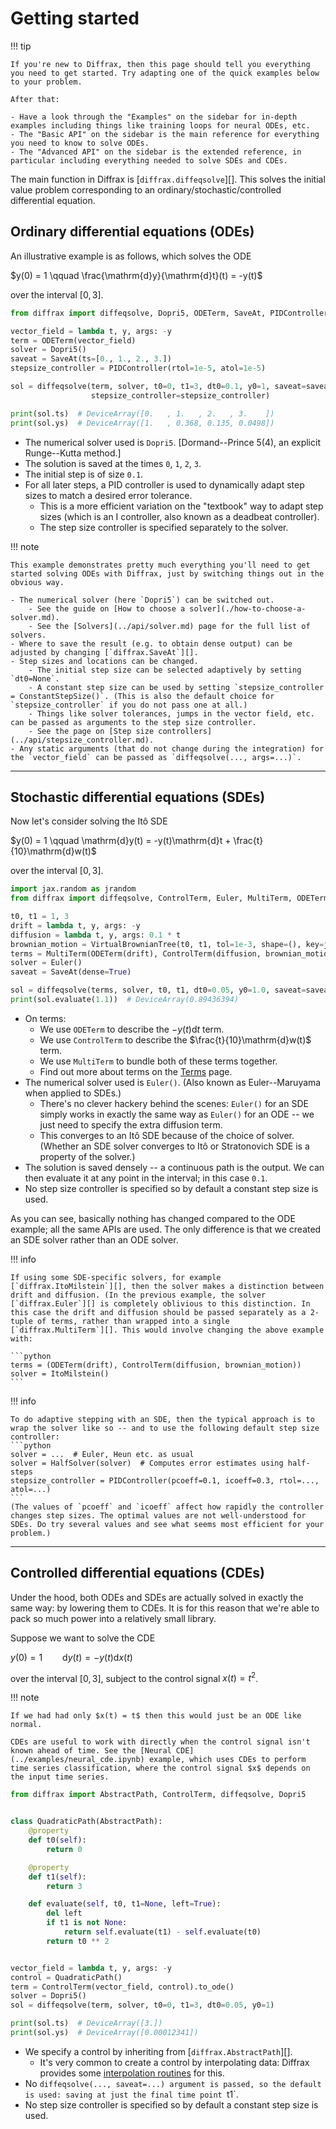 # Getting started

!!! tip

    If you're new to Diffrax, then this page should tell you everything you need to get started. Try adapting one of the quick examples below to your problem.

    After that:

    - Have a look through the "Examples" on the sidebar for in-depth examples including things like training loops for neural ODEs, etc.
    - The "Basic API" on the sidebar is the main reference for everything you need to know to solve ODEs.
    - The "Advanced API" on the sidebar is the extended reference, in particular including everything needed to solve SDEs and CDEs.

The main function in Diffrax is [`diffrax.diffeqsolve`][]. This solves the initial value problem corresponding to an ordinary/stochastic/controlled differential equation.

## Ordinary differential equations (ODEs)

An illustrative example is as follows, which solves the ODE

$y(0) = 1 \qquad \frac{\mathrm{d}y}{\mathrm{d}t}(t) = -y(t)$

over the interval $[0, 3]$.

```python
from diffrax import diffeqsolve, Dopri5, ODETerm, SaveAt, PIDController

vector_field = lambda t, y, args: -y
term = ODETerm(vector_field)
solver = Dopri5()
saveat = SaveAt(ts=[0., 1., 2., 3.])
stepsize_controller = PIDController(rtol=1e-5, atol=1e-5)

sol = diffeqsolve(term, solver, t0=0, t1=3, dt0=0.1, y0=1, saveat=saveat,
                  stepsize_controller=stepsize_controller)

print(sol.ts)  # DeviceArray([0.   , 1.   , 2.   , 3.    ])
print(sol.ys)  # DeviceArray([1.   , 0.368, 0.135, 0.0498])
```

- The numerical solver used is `Dopri5`. [Dormand--Prince 5(4), an explicit Runge--Kutta method.]
- The solution is saved at the times `0`, `1`, `2`, `3`.
- The initial step is of size `0.1`.
- For all later steps, a PID controller is used to dynamically adapt step sizes to match a desired error tolerance.
    - This is a more efficient variation on the "textbook" way to adapt step sizes (which is an I controller, also known as a deadbeat controller).
    - The step size controller is specified separately to the solver.

!!! note

    This example demonstrates pretty much everything you'll need to get started solving ODEs with Diffrax, just by switching things out in the obvious way.

    - The numerical solver (here `Dopri5`) can be switched out.
        - See the guide on [How to choose a solver](./how-to-choose-a-solver.md).
        - See the [Solvers](../api/solver.md) page for the full list of solvers.
    - Where to save the result (e.g. to obtain dense output) can be adjusted by changing [`diffrax.SaveAt`][].
    - Step sizes and locations can be changed.
        - The initial step size can be selected adaptively by setting `dt0=None`.
        - A constant step size can be used by setting `stepsize_controller = ConstantStepSize()`. (This is also the default choice for `stepsize_controller` if you do not pass one at all.)
        - Things like solver tolerances, jumps in the vector field, etc. can be passed as arguments to the step size controller.
        - See the page on [Step size controllers](../api/stepsize_controller.md).
    - Any static arguments (that do not change during the integration) for the `vector_field` can be passed as `diffeqsolve(..., args=...)`.

---

## Stochastic differential equations (SDEs)

Now let's consider solving the Itô SDE

$y(0) = 1 \qquad \mathrm{d}y(t) = -y(t)\mathrm{d}t + \frac{t}{10}\mathrm{d}w(t)$

over the interval $[0, 3]$.

```python
import jax.random as jrandom
from diffrax import diffeqsolve, ControlTerm, Euler, MultiTerm, ODETerm, SaveAt, VirtualBrownianTree

t0, t1 = 1, 3
drift = lambda t, y, args: -y
diffusion = lambda t, y, args: 0.1 * t
brownian_motion = VirtualBrownianTree(t0, t1, tol=1e-3, shape=(), key=jrandom.PRNGKey(0))
terms = MultiTerm(ODETerm(drift), ControlTerm(diffusion, brownian_motion))
solver = Euler()
saveat = SaveAt(dense=True)

sol = diffeqsolve(terms, solver, t0, t1, dt0=0.05, y0=1.0, saveat=saveat)
print(sol.evaluate(1.1))  # DeviceArray(0.89436394)
```

- On terms:
    - We use `ODETerm` to describe the $-y(t)\mathrm{d}t$ term.
    - We use `ControlTerm` to describe the $\frac{t}{10}\mathrm{d}w(t)$ term.
    - We use `MultiTerm` to bundle both of these terms together.
    - Find out more about terms on the [Terms](../api/terms.md) page.
- The numerical solver used is `Euler()`. (Also known as Euler--Maruyama when applied to SDEs.)
    - There's no clever hackery behind the scenes: `Euler()` for an SDE simply works in exactly the same way as `Euler()` for an ODE -- we just need to specify the extra diffusion term.
    - This converges to an Itô SDE because of the choice of solver. (Whether an SDE solver converges to Itô or Stratonovich SDE is a property of the solver.)
- The solution is saved densely -- a continuous path is the output. We can then evaluate it at any point in the interval; in this case `0.1`.
- No step size controller is specified so by default a constant step size is used.

As you can see, basically nothing has changed compared to the ODE example; all the same APIs are used. The only difference is that we created an SDE solver rather than an ODE solver.


!!! info

    If using some SDE-specific solvers, for example [`diffrax.ItoMilstein`][], then the solver makes a distinction between drift and diffusion. (In the previous example, the solver [`diffrax.Euler`][] is completely oblivious to this distinction. In this case the drift and diffusion should be passed separately as a 2-tuple of terms, rather than wrapped into a single [`diffrax.MultiTerm`][]. This would involve changing the above example with:

    ```python
    terms = (ODETerm(drift), ControlTerm(diffusion, brownian_motion))
    solver = ItoMilstein()
    ```

!!! info

    To do adaptive stepping with an SDE, then the typical approach is to wrap the solver like so -- and to use the following default step size controller:
    ```python
    solver = ...  # Euler, Heun etc. as usual
    solver = HalfSolver(solver)  # Computes error estimates using half-steps
    stepsize_controller = PIDController(pcoeff=0.1, icoeff=0.3, rtol=..., atol=...)
    ```
    (The values of `pcoeff` and `icoeff` affect how rapidly the controller changes step sizes. The optimal values are not well-understood for SDEs. Do try several values and see what seems most efficient for your problem.)

---

## Controlled differential equations (CDEs)

Under the hood, both ODEs and SDEs are actually solved in exactly the same way: by lowering them to CDEs. It is for this reason that we're able to pack so much power into a relatively small library.

Suppose we want to solve the CDE

$y(0) = 1 \qquad \mathrm{d}y(t) = -y(t) \mathrm{d}x(t)$

over the interval $[0, 3]$, subject to the control signal $x(t) = t^2$.

!!! note

    If we had had only $x(t) = t$ then this would just be an ODE like normal.

    CDEs are useful to work with directly when the control signal isn't known ahead of time. See the [Neural CDE](../examples/neural_cde.ipynb) example, which uses CDEs to perform time series classification, where the control signal $x$ depends on the input time series.

```python
from diffrax import AbstractPath, ControlTerm, diffeqsolve, Dopri5


class QuadraticPath(AbstractPath):
    @property
    def t0(self):
        return 0

    @property
    def t1(self):
        return 3

    def evaluate(self, t0, t1=None, left=True):
        del left
        if t1 is not None:
            return self.evaluate(t1) - self.evaluate(t0)
        return t0 ** 2


vector_field = lambda t, y, args: -y
control = QuadraticPath()
term = ControlTerm(vector_field, control).to_ode()
solver = Dopri5()
sol = diffeqsolve(term, solver, t0=0, t1=3, dt0=0.05, y0=1)

print(sol.ts)  # DeviceArray([3.])
print(sol.ys)  # DeviceArray([0.00012341])
```

- We specify a control by inheriting from [`diffrax.AbstractPath`][].
    - It's very common to create a control by interpolating data: Diffrax provides some [interpolation routines](../api/interpolation.md) for this.
- No `diffeqsolve(..., saveat=...) argument is passed, so the default is used: saving at just the final time point `t1`.
- No step size controller is specified so by default a constant step size is used.
